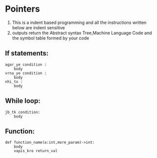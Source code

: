 # Pointers
1. This is a indent based programming and all the instructions written below are indent sensitive
2. outputs return the Abstract syntax Tree,Machine Language Code and the symbol table formed by your code  

## If statements:

    agar_ye condition :
        body
    vrna_ye condition :
        body
    nhi_to :
        body

## While loop:

    jb_tk condition:
        body

## Function:

    def function_name(a:int,more_param)->int:
        body
        vapis_kro return_val




    
